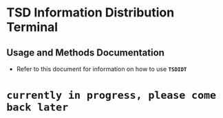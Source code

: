 # TSD Information Distribution Terminal
## Usage and Methods Documentation
- Refer to this document for information on how to use **`TSDIDT`**
# 
#
# **`currently in progress, please come back later`**